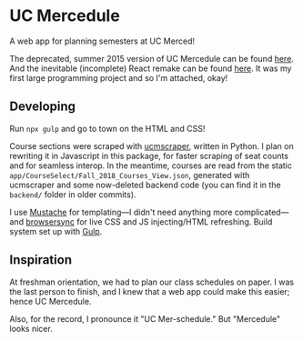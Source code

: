 # UC Mercedule
A web app for planning semesters at UC Merced!

The deprecated, summer 2015 version of UC Mercedule can be found [here](1). And
the inevitable (incomplete) React remake can be found [here](2). It was my first
large programming project and so I'm attached, okay!

## Developing
Run `npx gulp` and go to town on the HTML and CSS!

Course sections were scraped with [ucmscraper](2), written in Python. I plan on
rewriting it in Javascript in this package, for faster scraping of seat counts
and for seamless interop. In the meantime, courses are read from the static
`app/CourseSelect/Fall_2018_Courses_View.json`, generated with ucmscraper and
some now-deleted backend code (you can find it in the `backend/` folder in older
commits).

I use [Mustache](3) for templating—I didn't need anything more complicated—and
[browsersync](4) for live CSS and JS injecting/HTML refreshing. Build system set
up with [Gulp](5).

## Inspiration
At freshman orientation, we had to plan our class schedules on
paper. I was the last person to finish, and I knew that a web app could make
this easier; hence UC Mercedule.

Also, for the record, I pronounce it "UC Mer-schedule." But "Mercedule" looks
nicer.

[1]: https://github.com/karinassuni/karinassuni.github.io
[2]: https://github.com/karinassuni/ucmercedule-react
[3]: https://github.com/karinassuni/ucmscraper
[4]: http://mustache.github.io
[5]: https://www.browsersync.io
[6]: https://gulpjs.com